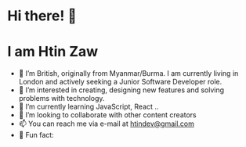 # Hi there! 👋
# I am Htin Zaw

- 🤝 I’m British, originally from Myanmar/Burma. I am currently living in London and actively seeking a Junior Software Developer role.
- 👀 I’m interested in creating, designing new features and solving problems with technology.
- 🌱 I’m currently learning JavaScript, React ..
- 💞️ I’m looking to collaborate with other content creators
- 📫 You can reach me via e-mail at htindev@gmail.com
- 🐥 Fun fact: 
<!---
htinz/htinz is a ✨ special ✨ repository because its `README.md` (this file) appears on your GitHub profile.
You can click the Preview link to take a look at your changes.
--->
